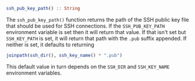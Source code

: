 ```julia
ssh_pub_key_path() :: String
```

The `ssh_pub_key_path()` function returns the path of the SSH public key file that should be used for SSH connections. If the `SSH_PUB_KEY_PATH` environment variable is set then it will return that value. If that isn't set but `SSH_KEY_PATH` is set, it will return that path with the `.pub` suffix appended. If neither is set, it defaults to returning

```julia
joinpath(ssh_dir(), ssh_key_name() * ".pub")
```

This default value in turn depends on the `SSH_DIR` and `SSH_KEY_NAME` environment variables.
